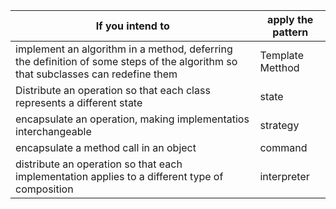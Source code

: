 |If you intend to | apply the pattern |
|- |-|
| implement an algorithm in a method, deferring the definition of some steps of the algorithm so that subclasses can redefine them | Template Metthod|
| Distribute an operation so that each class represents a different state | state|
| encapsulate an operation, making implementatios interchangeable | strategy |
| encapsulate a method call in an object | command |
| distribute an operation so that each implementation applies to a different type of composition | interpreter |

